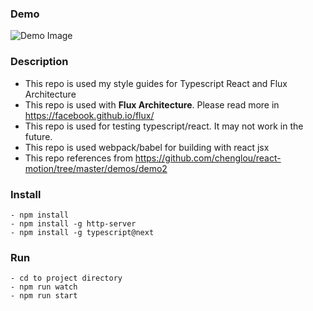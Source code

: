 ### Demo

![Demo Image](https://nk36jw-bn1305.files.1drv.com/y3mNLGM3nJq278E04QhUkH3RnuSZmf2ixs8kiRZpi7c5mhMtTrP7Feixk93NhrZYrfUNhzJuynGBJt9e5eCQIYvLSC-_ETgojABD0BUXrubeDzqPA2j0cQFtlEyW-MOaZGLe0W_EZWXqdsAUlK9XpnxnNTU49RGH4r_susIHww62nk/react-simple-motion-drag-and-drop.gif?psid=1)

### Description

- This repo is used my style guides for Typescript React and Flux Architecture
- This repo is used with **Flux Architecture**. Please read more in https://facebook.github.io/flux/
- This repo is used for testing typescript/react. It may not work in the future.
- This repo is used webpack/babel for building with react jsx
- This repo references from https://github.com/chenglou/react-motion/tree/master/demos/demo2

### Install

```
- npm install
- npm install -g http-server
- npm install -g typescript@next
```

### Run

```
- cd to project directory
- npm run watch
- npm run start
```
